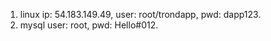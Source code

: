 1. linux ip: 54.183.149.49, user: root/trondapp, pwd: dapp123.
2. mysql user: root, pwd: Hello#012.
